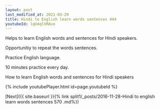 ```yaml
---
layout: post
last_modified_at: 2021-03-29
title: Hindi to English learn words sentences 444 
youtubeId: lqU4qlVRAvo
---
```

 
 
Helps to learn English words and sentences for Hindi speakers.

Opportunitiy to repeat the words sentences. 

Practice English language. 
 
10 minutes practice every day. 
 
How to learn English words and sentences for Hindi speakers 
 
{% include youtubePlayer.html id=page.youtubeId %}
 
 
[Next]({{ site.baseurl }}{% link  split1/_posts/2016-11-28-Hindi to english learn words sentences 570 .md%})
 
